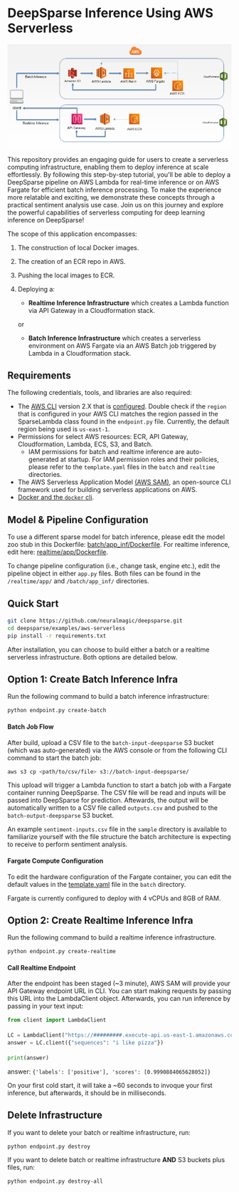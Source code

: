 <!--
Copyright (c) 2021 - present / Neuralmagic, Inc. All Rights Reserved.

Licensed under the Apache License, Version 2.0 (the "License");
you may not use this file except in compliance with the License.
You may obtain a copy of the License at

   http://www.apache.org/licenses/LICENSE-2.0

Unless required by applicable law or agreed to in writing,
software distributed under the License is distributed on an "AS IS" BASIS,
WITHOUT WARRANTIES OR CONDITIONS OF ANY KIND, either express or implied.
See the License for the specific language governing permissions and
limitations under the License.
-->

# DeepSparse Inference Using AWS Serverless

![image](./img//aws-serverless-logo1.png)

This repository provides an engaging guide for users to create a serverless computing infrastructure, enabling them to deploy inference at scale effortlessly. By following this step-by-step tutorial, you'll be able to deploy a DeepSparse pipeline on AWS Lambda for real-time inference or on AWS Fargate for efficient batch inference processing. To make the experience more relatable and exciting, we demonstrate these concepts through a practical sentiment analysis use case. Join us on this journey and explore the powerful capabilities of serverless computing for deep learning inference on DeepSparse!

The scope of this application encompasses:
1. The construction of local Docker images.
2. The creation of an ECR repo in AWS.
3. Pushing the local images to ECR.
4. Deploying a:
   - **Realtime Inference Infrastructure** which creates a Lambda function via API Gateway in a Cloudformation stack.

   or

   - **Batch Inference Infrastructure** which creates a serverless environment on AWS Fargate via an AWS Batch job triggered by Lambda in a Cloudformation stack.

## Requirements
The following credentials, tools, and libraries are also required:
* The [AWS CLI](https://docs.aws.amazon.com/cli/latest/userguide/getting-started-install.html) version 2.X that is [configured](https://docs.aws.amazon.com/cli/latest/userguide/cli-configure-quickstart.html). Double check if the `region` that is configured in your AWS CLI matches the region passed in the SparseLambda class found in the `endpoint.py` file. Currently, the default region being used is `us-east-1`.
* Permissions for select AWS resources: ECR, API Gateway, Cloudformation, Lambda, ECS, S3, and Batch.
   - IAM permissions for batch and realtime inference are auto-generated at startup. For IAM permission roles and their policies, please refer to the `template.yaml` files in the `batch` and `realtime` directories.
* The AWS Serverless Application Model [(AWS SAM)](https://docs.aws.amazon.com/serverless-application-model/latest/developerguide/what-is-sam.html), an open-source CLI framework used for building serverless applications on AWS.
* [Docker and the `docker` cli](https://docs.docker.com/get-docker/).

## Model & Pipeline Configuration

To use a different sparse model for batch inference, please edit the model zoo stub in this Dockerfile: [batch/app_inf/Dockerfile](https://github.com/neuralmagic/deepsparse/examples/aws-serverless/batch/app_inf/Dockerfile). For realtime inference, edit here: [realtime/app/Dockerfile](./realtime/app/Dockerfile).

To change pipeline configuration (i.e., change task, engine etc.), edit the pipeline object in either `app.py` files. Both files can be found in the `/realtime/app/` and `/batch/app_inf/` directories.

## Quick Start

```bash 
git clone https://github.com/neuralmagic/deepsparse.git
cd deepsparse/examples/aws-serverless
pip install -r requirements.txt
```

After installation, you can choose to build either a batch or a realtime serverless infrastructure. Both options are detailed below.

## Option 1: Create Batch Inference Infra

Run the following command to build a batch inference infrastructure:

```bash
python endpoint.py create-batch
```

#### Batch Job Flow

After build, upload a CSV file to the `batch-input-deepsparse` S3 bucket (which was auto-generated) via the AWS console or from the following CLI command to start the batch job:

```bash
aws s3 cp <path/to/csv/file> s3://batch-input-deepsparse/
```
This upload will trigger a Lambda function to start a batch job with a Fargate container running DeepSparse. The CSV file will be read and inputs will be passed into DeepSparse for prediction. Aftewards, the output will be automatically written to a CSV file called `outputs.csv` and pushed to the `batch-output-deepsparse` S3 bucket.

An example `sentiment-inputs.csv` file in the `sample` directory is available to familiarize yourself with the file structure the batch architecture is expecting to receive to perform sentiment analysis.

#### Fargate Compute Configuration

To edit the hardware configuration of the Fargate container, you can edit the default values in the [template.yaml](https://github.com/neuralmagic/deepsparse/examples/aws-serverless/batch/template.yaml) file in the `batch` directory.

Fargate is currently configured to deploy with 4 vCPUs and 8GB of RAM.

## Option 2: Create Realtime Inference Infra

Run the following command to build a realtime inference infrastructure.

```bash
python endpoint.py create-realtime
```

#### Call Realtime Endpoint

After the endpoint has been staged (~3 minute), AWS SAM will provide your API Gateway endpoint URL in CLI. You can start making requests by passing this URL into the LambdaClient object. Afterwards, you can run inference by passing in your text input:

```python
from client import LambdaClient

LC = LambdaClient("https://#########.execute-api.us-east-1.amazonaws.com/inference")
answer = LC.client({"sequences": "i like pizza"})

print(answer)
```

answer: `{'labels': ['positive'], 'scores': [0.9990884065628052]}`

On your first cold start, it will take a ~60 seconds to invoque your first inference, but afterwards, it should be in milliseconds.

## Delete Infrastructure

If you want to delete your batch or realtime infrastructure, run:

```bash
python endpoint.py destroy
```

If you want to delete batch or realtime infrastructure **AND** S3 buckets plus files, run:

```bash
python endpoint.py destroy-all
```
